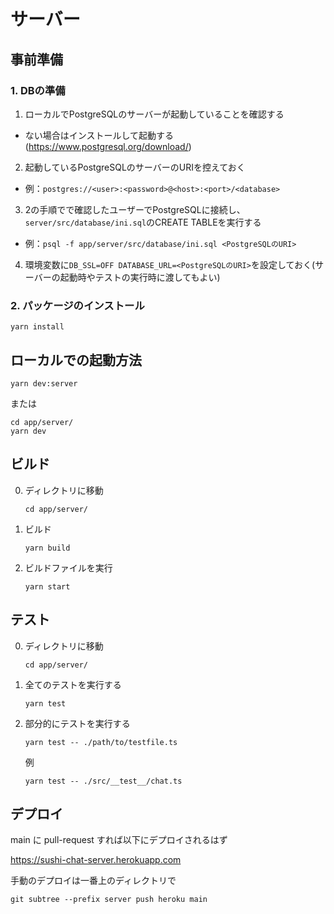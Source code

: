# サーバー

## 事前準備

### 1. DBの準備

1. ローカルでPostgreSQLのサーバーが起動していることを確認する
  - ない場合はインストールして起動する(https://www.postgresql.org/download/)
2. 起動しているPostgreSQLのサーバーのURIを控えておく
  - 例：`postgres://<user>:<password>@<host>:<port>/<database>`
3. 2の手順でで確認したユーザーでPostgreSQLに接続し、`server/src/database/ini.sql`のCREATE TABLEを実行する
  - 例：`psql -f app/server/src/database/ini.sql <PostgreSQLのURI>`
4. 環境変数に`DB_SSL=OFF DATABASE_URL=<PostgreSQLのURI>`を設定しておく(サーバーの起動時やテストの実行時に渡してもよい)

### 2. パッケージのインストール
```
yarn install
```


## ローカルでの起動方法

```
yarn dev:server
```

または

```
cd app/server/
yarn dev
```

## ビルド

0. ディレクトリに移動
   ```
   cd app/server/
   ```
1. ビルド

   ```
   yarn build
   ```

2. ビルドファイルを実行
   ```
   yarn start
   ```

## テスト

0. ディレクトリに移動
   ```
   cd app/server/
   ```
1. 全てのテストを実行する

   ```
   yarn test
   ```

2. 部分的にテストを実行する
   ```
   yarn test -- ./path/to/testfile.ts
   ```
   例
   ```
   yarn test -- ./src/__test__/chat.ts
   ```

## デプロイ

main に pull-request すれば以下にデプロイされるはず

<https://sushi-chat-server.herokuapp.com>

手動のデプロイは一番上のディレクトリで

```
git subtree --prefix server push heroku main
```
